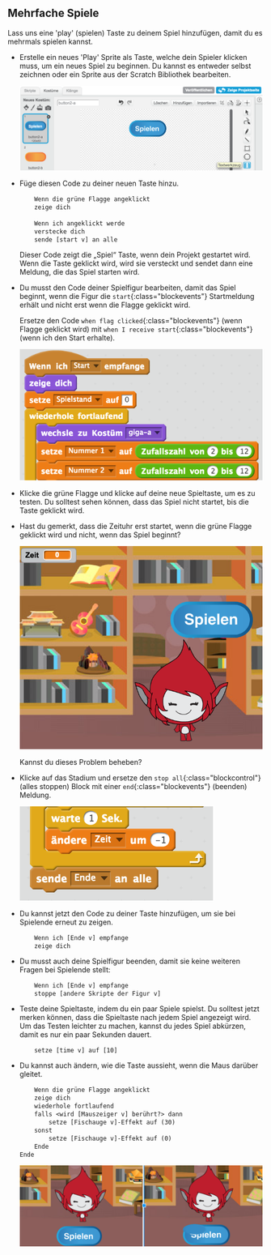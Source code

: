 ## Mehrfache Spiele

Lass uns eine 'play' (spielen) Taste zu deinem Spiel hinzufügen, damit du es mehrmals spielen kannst.



+ Erstelle ein neues 'Play' Sprite als Taste, welche dein Spieler klicken muss, um ein neues Spiel zu beginnen. Du kannst es entweder selbst zeichnen oder ein Sprite aus der Scratch Bibliothek bearbeiten.

	![screenshot](images/brain-play.png)

+ Füge diesen Code zu deiner neuen Taste hinzu.

	```blocks
		Wenn die grüne Flagge angeklickt
		zeige dich

		Wenn ich angeklickt werde
		verstecke dich
		sende [start v] an alle
	```

	Dieser Code zeigt die „Spiel“ Taste, wenn dein Projekt gestartet wird. Wenn die Taste geklickt wird, wird sie versteckt und sendet dann eine Meldung, die das Spiel starten wird.

+ Du musst den Code deiner Spielfigur bearbeiten, damit das Spiel beginnt, wenn die Figur die `start`{:class="blockevents"} Startmeldung erhält und nicht erst wenn die Flagge geklickt wird.

	Ersetze den Code `when flag clicked`{:class="blockevents"} (wenn Flagge geklickt wird) mit `when I receive start`{:class="blockevents"} (wenn ich den Start erhalte).

	![screenshot](images/brain-start.png)

+ Klicke die grüne Flagge und klicke auf deine neue Spieltaste, um es zu testen. Du solltest sehen können, dass das Spiel nicht startet, bis die Taste geklickt wird.

+ Hast du gemerkt, dass die Zeituhr erst startet, wenn die grüne Flagge geklickt wird und nicht, wenn das Spiel beginnt?

	![screenshot](images/brain-timer-bug.png)

	Kannst du dieses Problem beheben?

+ Klicke auf das Stadium und ersetze den `stop all`{:class="blockcontrol"} (alles stoppen) Block mit einer `end`{:class="blockevents"} (beenden) Meldung.

	![screenshot](images/brain-end.png)

+ Du kannst jetzt den Code zu deiner Taste hinzufügen, um sie bei Spielende erneut zu zeigen.

	```blocks
		Wenn ich [Ende v] empfange
		zeige dich
	```

+ Du musst auch deine Spielfigur beenden, damit sie keine weiteren Fragen bei Spielende stellt:

	```blocks
		Wenn ich [Ende v] empfange
		stoppe [andere Skripte der Figur v]
	```

+ Teste deine Spieltaste, indem du ein paar Spiele spielst. Du solltest jetzt merken können, dass die Spieltaste nach jedem Spiel angezeigt wird. Um das Testen leichter zu machen, kannst du jedes Spiel abkürzen, damit es nur ein paar Sekunden dauert.

	```blocks
		setze [time v] auf [10]
	```

+ Du kannst auch ändern, wie die Taste aussieht, wenn die Maus darüber gleitet.

	```blocks
		Wenn die grüne Flagge angeklickt
		zeige dich
		wiederhole fortlaufend
   		falls <wird [Mauszeiger v] berührt?> dann
      		setze [Fischauge v]-Effekt auf (30)
   		sonst
      		setze [Fischauge v]-Effekt auf (0)
   		Ende
	Ende
	```

	![screenshot](images/brain-fisheye.png)




